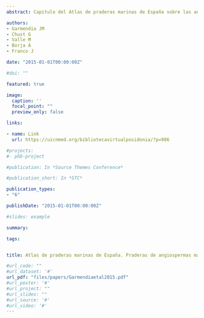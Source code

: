```yaml
---
abstract: Capitulo del Atlas de praderas marinas de España sobre las angiospermas marinas del País Vasco. 

authors:
- Garmendia JM
- Chust G
- Valle M
- Borja Á
- Franco J

date: "2015-01-01T00:00:00Z"

#doi: ""

featured: true

image:
  caption: ''
  focal_point: ""
  preview_only: false

links:

- name: Link
  url: https://uicnmed.org/bibliotecavirtualposidonia/?p=986

#projects:
#- phD-project

#publication: In *Source Themes Conference*

#publication_short: In *STC*

publication_types:
- "6"

publishDate: "2015-01-01T00:00:00Z"

#slides: example

summary: 

tags:


title: Atlas de praderas marinas de España. Praderas de angiospermas marinas del País Vasco 

#url_code: ""
#url_dataset: '#'
url_pdf: "files/papers/Garmendiaetal2015.pdf"
#url_poster: '#'
#url_project: ""
#url_slides: ""
#url_source: '#'
#url_video: '#'
---
```


